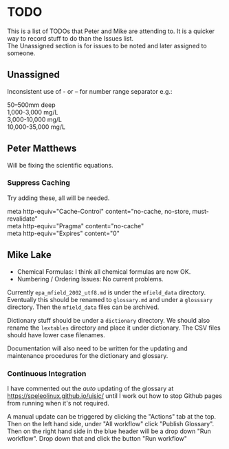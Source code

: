 # TODO

This is a list of TODOs that Peter and Mike are attending to.
It is a quicker way to record stuff to do than the Issues list.    
The Unassigned section is for issues to be noted and later assigned to
someone.

## Unassigned

Inconsistent use of - or – for number range separator e.g.:

50–500mm deep    
1,000-3,000 mg/L    
3,000-10,000 mg/L    
10,000-35,000 mg/L

## Peter Matthews

Will be fixing the scientific equations.

### Suppress Caching

Try adding these, all will be needed.

meta http-equiv="Cache-Control" content="no-cache, no-store, must-revalidate"     
meta http-equiv="Pragma" content="no-cache"     
meta http-equiv="Expires" content="0"

## Mike Lake

- Chemical Formulas: I think all chemical formulas are now OK.
- Numbering / Ordering Issues: No current problems.

Currently `epa_mfield_2002_utf8.md` is under the `mfield_data` directory. 
Eventually this should be renamed to `glossary.md` and under a `glosssary` directory.
Then the `mfield_data` files can be archived.

Dictionary stuff should be under a `dictionary` directory. We should also rename the
`lextables` directory and place it under dictionary. The CSV files should have
lower case filenames.

Documentation will also need to be written for the updating and maintenance
procedures for the dictionary and glossary.

### Continuous Integration

I have commented out the *auto* updating of the glossary at <https://speleolinux.github.io/uisic/>
until I work out how to stop Github pages from running when it's not required.

A manual update can be triggered by clicking the "Actions" tab at the top.
Then on the left hand side, under "All workflow" click "Publish Glossary".
Then on the right hand side in the blue header will be a drop down "Run workflow".
Drop down that and click the button "Run workflow"

